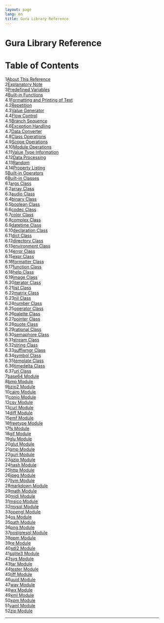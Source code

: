 ```yaml
---
layout: page
lang: en
title: Gura Library Reference
---
```


<h1>Gura Library Reference</h1>

<h1>Table of Contents</h1>
<div><span class="toc-index-1">1</span><a href="chapter-1.html#anchor-1">About This Reference</a></div>
<div><span class="toc-index-1">2</span><a href="chapter-2.html#anchor-2">Explanatory Note</a></div>
<div><span class="toc-index-1">3</span><a href="chapter-3.html#anchor-3">Predefined Variables</a></div>
<div><span class="toc-index-1">4</span><a href="chapter-4.html#anchor-4">Built-in Functions</a></div>
<div><span class="toc-index-2">4.1</span><a href="chapter-4.html#anchor-4-1">Formatting and Printing of Text</a></div>
<div><span class="toc-index-2">4.2</span><a href="chapter-4.html#anchor-4-2">Repetition</a></div>
<div><span class="toc-index-2">4.3</span><a href="chapter-4.html#anchor-4-3">Value Generator</a></div>
<div><span class="toc-index-2">4.4</span><a href="chapter-4.html#anchor-4-4">Flow Control</a></div>
<div><span class="toc-index-2">4.5</span><a href="chapter-4.html#anchor-4-5">Branch Sequence</a></div>
<div><span class="toc-index-2">4.6</span><a href="chapter-4.html#anchor-4-6">Exception Handling</a></div>
<div><span class="toc-index-2">4.7</span><a href="chapter-4.html#anchor-4-7">Data Converter</a></div>
<div><span class="toc-index-2">4.8</span><a href="chapter-4.html#anchor-4-8">Class Operations</a></div>
<div><span class="toc-index-2">4.9</span><a href="chapter-4.html#anchor-4-9">Scope Operations</a></div>
<div><span class="toc-index-2">4.10</span><a href="chapter-4.html#anchor-4-10">Module Operations</a></div>
<div><span class="toc-index-2">4.11</span><a href="chapter-4.html#anchor-4-11">Value Type Information</a></div>
<div><span class="toc-index-2">4.12</span><a href="chapter-4.html#anchor-4-12">Data Processing</a></div>
<div><span class="toc-index-2">4.13</span><a href="chapter-4.html#anchor-4-13">Random</a></div>
<div><span class="toc-index-2">4.14</span><a href="chapter-4.html#anchor-4-14">Property Listing</a></div>
<div><span class="toc-index-1">5</span><a href="chapter-5.html#anchor-5">Built-in Operators</a></div>
<div><span class="toc-index-1">6</span><a href="chapter-6.html#anchor-6">Built-in Classes</a></div>
<div><span class="toc-index-2">6.1</span><a href="chapter-6.html#anchor-6-1">args Class</a></div>
<div><span class="toc-index-2">6.2</span><a href="chapter-6.html#anchor-6-2">array Class</a></div>
<div><span class="toc-index-2">6.3</span><a href="chapter-6.html#anchor-6-3">audio Class</a></div>
<div><span class="toc-index-2">6.4</span><a href="chapter-6.html#anchor-6-4">binary Class</a></div>
<div><span class="toc-index-2">6.5</span><a href="chapter-6.html#anchor-6-5">boolean Class</a></div>
<div><span class="toc-index-2">6.6</span><a href="chapter-6.html#anchor-6-6">codec Class</a></div>
<div><span class="toc-index-2">6.7</span><a href="chapter-6.html#anchor-6-7">color Class</a></div>
<div><span class="toc-index-2">6.8</span><a href="chapter-6.html#anchor-6-8">complex Class</a></div>
<div><span class="toc-index-2">6.9</span><a href="chapter-6.html#anchor-6-9">datetime Class</a></div>
<div><span class="toc-index-2">6.10</span><a href="chapter-6.html#anchor-6-10">declaration Class</a></div>
<div><span class="toc-index-2">6.11</span><a href="chapter-6.html#anchor-6-11">dict Class</a></div>
<div><span class="toc-index-2">6.12</span><a href="chapter-6.html#anchor-6-12">directory Class</a></div>
<div><span class="toc-index-2">6.13</span><a href="chapter-6.html#anchor-6-13">environment Class</a></div>
<div><span class="toc-index-2">6.14</span><a href="chapter-6.html#anchor-6-14">error Class</a></div>
<div><span class="toc-index-2">6.15</span><a href="chapter-6.html#anchor-6-15">expr Class</a></div>
<div><span class="toc-index-2">6.16</span><a href="chapter-6.html#anchor-6-16">formatter Class</a></div>
<div><span class="toc-index-2">6.17</span><a href="chapter-6.html#anchor-6-17">function Class</a></div>
<div><span class="toc-index-2">6.18</span><a href="chapter-6.html#anchor-6-18">help Class</a></div>
<div><span class="toc-index-2">6.19</span><a href="chapter-6.html#anchor-6-19">image Class</a></div>
<div><span class="toc-index-2">6.20</span><a href="chapter-6.html#anchor-6-20">iterator Class</a></div>
<div><span class="toc-index-2">6.21</span><a href="chapter-6.html#anchor-6-21">list Class</a></div>
<div><span class="toc-index-2">6.22</span><a href="chapter-6.html#anchor-6-22">matrix Class</a></div>
<div><span class="toc-index-2">6.23</span><a href="chapter-6.html#anchor-6-23">nil Class</a></div>
<div><span class="toc-index-2">6.24</span><a href="chapter-6.html#anchor-6-24">number Class</a></div>
<div><span class="toc-index-2">6.25</span><a href="chapter-6.html#anchor-6-25">operator Class</a></div>
<div><span class="toc-index-2">6.26</span><a href="chapter-6.html#anchor-6-26">palette Class</a></div>
<div><span class="toc-index-2">6.27</span><a href="chapter-6.html#anchor-6-27">pointer Class</a></div>
<div><span class="toc-index-2">6.28</span><a href="chapter-6.html#anchor-6-28">quote Class</a></div>
<div><span class="toc-index-2">6.29</span><a href="chapter-6.html#anchor-6-29">rational Class</a></div>
<div><span class="toc-index-2">6.30</span><a href="chapter-6.html#anchor-6-30">semaphore Class</a></div>
<div><span class="toc-index-2">6.31</span><a href="chapter-6.html#anchor-6-31">stream Class</a></div>
<div><span class="toc-index-2">6.32</span><a href="chapter-6.html#anchor-6-32">string Class</a></div>
<div><span class="toc-index-2">6.33</span><a href="chapter-6.html#anchor-6-33">suffixmgr Class</a></div>
<div><span class="toc-index-2">6.34</span><a href="chapter-6.html#anchor-6-34">symbol Class</a></div>
<div><span class="toc-index-2">6.35</span><a href="chapter-6.html#anchor-6-35">template Class</a></div>
<div><span class="toc-index-2">6.36</span><a href="chapter-6.html#anchor-6-36">timedelta Class</a></div>
<div><span class="toc-index-2">6.37</span><a href="chapter-6.html#anchor-6-37">uri Class</a></div>
<div><span class="toc-index-1">7</span><a href="chapter-7.html#anchor-7">base64 Module</a></div>
<div><span class="toc-index-1">8</span><a href="chapter-8.html#anchor-8">bmp Module</a></div>
<div><span class="toc-index-1">9</span><a href="chapter-9.html#anchor-9">bzip2 Module</a></div>
<div><span class="toc-index-1">10</span><a href="chapter-10.html#anchor-10">cairo Module</a></div>
<div><span class="toc-index-1">11</span><a href="chapter-11.html#anchor-11">conio Module</a></div>
<div><span class="toc-index-1">12</span><a href="chapter-12.html#anchor-12">csv Module</a></div>
<div><span class="toc-index-1">13</span><a href="chapter-13.html#anchor-13">curl Module</a></div>
<div><span class="toc-index-1">14</span><a href="chapter-14.html#anchor-14">diff Module</a></div>
<div><span class="toc-index-1">15</span><a href="chapter-15.html#anchor-15">emf Module</a></div>
<div><span class="toc-index-1">16</span><a href="chapter-16.html#anchor-16">freetype Module</a></div>
<div><span class="toc-index-1">17</span><a href="chapter-17.html#anchor-17">fs Module</a></div>
<div><span class="toc-index-1">18</span><a href="chapter-18.html#anchor-18">gif Module</a></div>
<div><span class="toc-index-1">19</span><a href="chapter-19.html#anchor-19">glu Module</a></div>
<div><span class="toc-index-1">20</span><a href="chapter-20.html#anchor-20">glut Module</a></div>
<div><span class="toc-index-1">21</span><a href="chapter-21.html#anchor-21">gmp Module</a></div>
<div><span class="toc-index-1">22</span><a href="chapter-22.html#anchor-22">guri Module</a></div>
<div><span class="toc-index-1">23</span><a href="chapter-23.html#anchor-23">gzip Module</a></div>
<div><span class="toc-index-1">24</span><a href="chapter-24.html#anchor-24">hash Module</a></div>
<div><span class="toc-index-1">25</span><a href="chapter-25.html#anchor-25">http Module</a></div>
<div><span class="toc-index-1">26</span><a href="chapter-26.html#anchor-26">jpeg Module</a></div>
<div><span class="toc-index-1">27</span><a href="chapter-27.html#anchor-27">llvm Module</a></div>
<div><span class="toc-index-1">28</span><a href="chapter-28.html#anchor-28">markdown Module</a></div>
<div><span class="toc-index-1">29</span><a href="chapter-29.html#anchor-29">math Module</a></div>
<div><span class="toc-index-1">30</span><a href="chapter-30.html#anchor-30">midi Module</a></div>
<div><span class="toc-index-1">31</span><a href="chapter-31.html#anchor-31">msico Module</a></div>
<div><span class="toc-index-1">32</span><a href="chapter-32.html#anchor-32">mysql Module</a></div>
<div><span class="toc-index-1">33</span><a href="chapter-33.html#anchor-33">opengl Module</a></div>
<div><span class="toc-index-1">34</span><a href="chapter-34.html#anchor-34">os Module</a></div>
<div><span class="toc-index-1">35</span><a href="chapter-35.html#anchor-35">path Module</a></div>
<div><span class="toc-index-1">36</span><a href="chapter-36.html#anchor-36">png Module</a></div>
<div><span class="toc-index-1">37</span><a href="chapter-37.html#anchor-37">postgresql Module</a></div>
<div><span class="toc-index-1">38</span><a href="chapter-38.html#anchor-38">ppm Module</a></div>
<div><span class="toc-index-1">39</span><a href="chapter-39.html#anchor-39">re Module</a></div>
<div><span class="toc-index-1">40</span><a href="chapter-40.html#anchor-40">sdl2 Module</a></div>
<div><span class="toc-index-1">41</span><a href="chapter-41.html#anchor-41">sqlite3 Module</a></div>
<div><span class="toc-index-1">42</span><a href="chapter-42.html#anchor-42">sys Module</a></div>
<div><span class="toc-index-1">43</span><a href="chapter-43.html#anchor-43">tar Module</a></div>
<div><span class="toc-index-1">44</span><a href="chapter-44.html#anchor-44">tester Module</a></div>
<div><span class="toc-index-1">45</span><a href="chapter-45.html#anchor-45">tiff Module</a></div>
<div><span class="toc-index-1">46</span><a href="chapter-46.html#anchor-46">uuid Module</a></div>
<div><span class="toc-index-1">47</span><a href="chapter-47.html#anchor-47">wav Module</a></div>
<div><span class="toc-index-1">48</span><a href="chapter-48.html#anchor-48">wx Module</a></div>
<div><span class="toc-index-1">49</span><a href="chapter-49.html#anchor-49">xml Module</a></div>
<div><span class="toc-index-1">50</span><a href="chapter-50.html#anchor-50">xpm Module</a></div>
<div><span class="toc-index-1">51</span><a href="chapter-51.html#anchor-51">yaml Module</a></div>
<div><span class="toc-index-1">52</span><a href="chapter-52.html#anchor-52">zip Module</a></div>
<hr />
<p />

